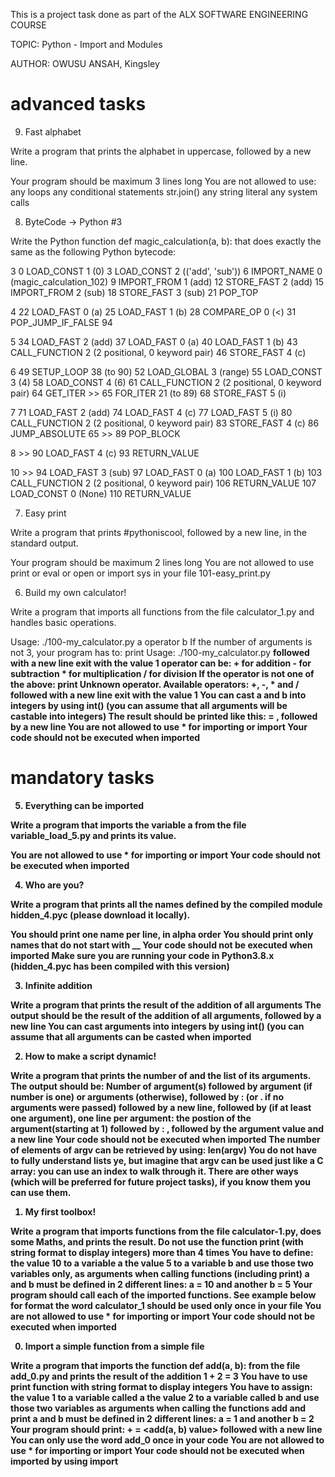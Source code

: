 This is a project task done as part of the ALX SOFTWARE ENGINEERING COURSE

TOPIC: Python - Import and Modules

AUTHOR: OWUSU ANSAH, Kingsley

# advanced tasks

9. Fast alphabet

Write a program that prints the alphabet in uppercase, followed by a new line.

Your program should be maximum 3 lines long
You are not allowed to use:
	any loops
	any conditional statements
	str.join()
	any string literal
	any system calls

8. ByteCode -> Python #3

Write the Python function def magic_calculation(a, b): that does exactly the same as the following Python bytecode:

3           0 LOAD_CONST               1 (0)
              3 LOAD_CONST               2 (('add', 'sub'))
              6 IMPORT_NAME              0 (magic_calculation_102)
              9 IMPORT_FROM              1 (add)
             12 STORE_FAST               2 (add)
             15 IMPORT_FROM              2 (sub)
             18 STORE_FAST               3 (sub)
             21 POP_TOP

  4          22 LOAD_FAST                0 (a)
             25 LOAD_FAST                1 (b)
             28 COMPARE_OP               0 (<)
             31 POP_JUMP_IF_FALSE       94

  5          34 LOAD_FAST                2 (add)
             37 LOAD_FAST                0 (a)
             40 LOAD_FAST                1 (b)
             43 CALL_FUNCTION            2 (2 positional, 0 keyword pair)
             46 STORE_FAST               4 (c)

  6          49 SETUP_LOOP              38 (to 90)
             52 LOAD_GLOBAL              3 (range)
             55 LOAD_CONST               3 (4)
             58 LOAD_CONST               4 (6)
             61 CALL_FUNCTION            2 (2 positional, 0 keyword pair)
             64 GET_ITER
        >>   65 FOR_ITER                21 (to 89)
             68 STORE_FAST               5 (i)

  7          71 LOAD_FAST                2 (add)
             74 LOAD_FAST                4 (c)
             77 LOAD_FAST                5 (i)
             80 CALL_FUNCTION            2 (2 positional, 0 keyword pair)
             83 STORE_FAST               4 (c)
             86 JUMP_ABSOLUTE           65
        >>   89 POP_BLOCK

  8     >>   90 LOAD_FAST                4 (c)
             93 RETURN_VALUE

 10     >>   94 LOAD_FAST                3 (sub)
             97 LOAD_FAST                0 (a)
            100 LOAD_FAST                1 (b)
            103 CALL_FUNCTION            2 (2 positional, 0 keyword pair)
            106 RETURN_VALUE
            107 LOAD_CONST               0 (None)
            110 RETURN_VALUE

7. Easy print

Write a program that prints #pythoniscool, followed by a new line, in the standard output.

Your program should be maximum 2 lines long
You are not allowed to use print or eval or open or import sys in your file 101-easy_print.py

6. Build my own calculator!

Write a program that imports all functions from the file calculator_1.py and handles basic operations.

Usage: ./100-my_calculator.py a operator b
	If the number of arguments is not 3, your program has to:
		print Usage: ./100-my_calculator.py <a> <operator> <b> followed with a new line
		exit with the value 1
	operator can be:
		+ for addition
		- for subtraction
		* for multiplication
		/ for division
	If the operator is not one of the above:
		print Unknown operator. Available operators: +, -, * and / followed with a new line
		exit with the value 1
	You can cast a and b into integers by using int() (you can assume that all arguments will be castable into integers)
	The result should be printed like this: <a> <operator> <b> = <result>, followed by a new line
You are not allowed to use * for importing or __import__
Your code should not be executed when imported

# mandatory tasks

5. Everything can be imported

Write a program that imports the variable a from the file variable_load_5.py and prints its value.

You are not allowed to use * for importing or __import__
Your code should not be executed when imported

4. Who are you?

Write a program that prints all the names defined by the compiled module hidden_4.pyc (please download it locally).

You should print one name per line, in alpha order
You should print only names that do not start with __
Your code should not be executed when imported
Make sure you are running your code in Python3.8.x (hidden_4.pyc has been compiled with this version)

3. Infinite addition

Write a program that prints the result of the addition of all arguments
The output should be the result of the addition of all arguments, followed by a new line
You can cast arguments into integers by using int() (you can assume that all arguments can be casted when imported

2. How to make a script dynamic!

Write a program that prints the number of and the list of its arguments.
The output should be:
	Number of argument(s) followed by argument (if number is one) or arguments (otherwise), followed by
	: (or . if no arguments were passed) followed by
	a new line, followed by (if at least one argument),
	one line per argument:
		the postion of the argument(starting at 1) followed by : , followed by the argument value and a new line
Your code should not be executed when imported
The number of elements of argv can be retrieved by using: len(argv)
You do not have to fully understand lists ye, but imagine that argv can be used just like a C array: you can use an index to walk through it. There are other ways (which will be preferred for future project tasks), if you know them you can use them.

1. My first toolbox!

Write a program that imports functions from the file calculator-1.py, does some Maths, and prints the result.
Do not use the function print (with string format to display integers) more than 4 times
You have to define:
	the value 10 to a variable a
	the value 5 to a variable b
	and use those two variables only, as arguments when calling functions (including print)
a and b must be defined in 2 different lines: a = 10 and another b = 5
Your program should call each of the imported functions. See example below for format
the word calculator_1 should be used only once in your file
You are not allowed to use * for importing or __import__
Your code should not be executed when imported

0. Import a simple function from a simple file

Write a program that imports the function def add(a, b): from the file add_0.py and prints the result of the addition 1 + 2 = 3
You have to use print function with string format to display integers
You have to assign:
	the value 1 to a variable called a
	the value 2 to a variable called b
	and use those two variables as arguments when calling the functions add and print
a and b must be defined in 2 different lines: a = 1 and another b = 2
Your program should print: <a value> + <b value> = <add(a, b) value> followed with a new line
You can only use the word add_0 once in your code
You are not allowed to use * for importing or __import__
Your code should not be executed when imported by using __import__


